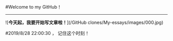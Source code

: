 #Welcome to my GitHub！

----------

![**今天起，我要开始写文章啦！**](/GitHub clones/My-essays/images/000.jpg)

#2019/8/28 22:00:30 ， 记住这个时刻！